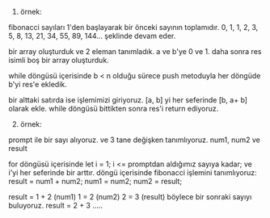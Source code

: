 1. örnek:

fibonacci sayıları 1'den başlayarak bir önceki sayının toplamıdır.
0, 1, 1, 2, 3, 5, 8, 13, 21, 34, 55, 89, 144... şeklinde devam eder.

bir array oluşturduk ve 2 eleman tanımladık. a ve b'ye 0 ve 1. 
daha sonra res isimli boş bir array oluşturduk.

while döngüsü içerisinde b < n olduğu sürece push metoduyla her döngüde b'yi res'e ekledik.

bir alttaki satırda ise işlemimizi giriyoruz. [a, b] yi her seferinde [b, a+ b] olarak ekle.
while döngüsü bittikten sonra res'i return ediyoruz.


2. örnek:

prompt ile bir sayı alıyoruz. ve 3 tane değişken tanımlıyoruz.
num1, num2 ve result

for döngüsü içerisinde let i = 1; i <= promptdan aldığımız sayıya kadar; ve i'yi her seferinde bir arttır. döngü içerisinde fibonacci işlemini tanımlıyoruz: 
result = num1 + num2;
num1 = num2;
num2 = result;

result = 1 + 2
(num1) 1 = 2
(num2) 2 = 3 (result) böylece bir sonraki sayıyı buluyoruz.
result = 2 + 3 .....